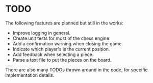 # TODO

The following features are planned but still in the works:

- Improve logging in general.
- Create unit tests for most of the chess engine.
- Add a confirmation warning when closing the game.
- Indicate which player's is the current position.
- Add feedback when selecting a piece.
- Parse a text file to put the pieces on the board.

There are also many TODOs thrown around in the code, for specific implementation
details.
